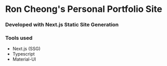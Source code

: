 # Ron Cheong's Personal Portfolio Site

### Developed with Next.js Static Site Generation

### Tools used
- Next.js (SSG)
- Typescript
- Material-UI
